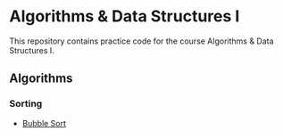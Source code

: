 # Algorithms & Data Structures I

This repository contains practice code for the course Algorithms & Data Structures I.

## Algorithms

### Sorting

- [Bubble Sort](src/sorting/bubbleSort.js)
